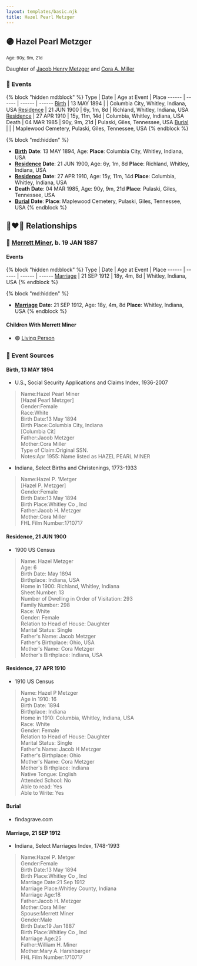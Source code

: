 ```yaml
---
layout: templates/basic.njk
title: Hazel Pearl Metzger
---
```

## 🟣 Hazel Pearl Metzger
<small>Age: 90y, 9m, 21d</small>

Daughter of [Jacob Henry Metzger](/people/1/13773745) and [Cora A. Miller](/people/1/12053368)

### 📆 Events

{% block "hidden md:block" %}
Type | Date | Age at Event | Place
------ | ------ | ------ | ------
[Birth](#event-event-2) | 13 MAY 1894 |  | Columbia City, Whitley, Indiana, USA
[Residence](#event-event-0) | 21 JUN 1900 | 6y, 1m, 8d | Richland, Whitley, Indiana, USA
[Residence](#event-event-1) | 27 APR 1910 | 15y, 11m, 14d | Columbia, Whitley, Indiana, USA
Death | 04 MAR 1985 | 90y, 9m, 21d | Pulaski, Giles, Tennessee, USA
[Burial](#event-event-6) |  |  | Maplewood Cemetery, Pulaski, Giles, Tennessee, USA
{% endblock %}

{% block "md:hidden" %}
- **[Birth](#event-event-2)**
**Date**: 13 MAY 1894, Age:
**Place**: Columbia City, Whitley, Indiana, USA
- **[Residence](#event-event-0)**
**Date**: 21 JUN 1900, Age: 6y, 1m, 8d
**Place**: Richland, Whitley, Indiana, USA
- **[Residence](#event-event-1)**
**Date**: 27 APR 1910, Age: 15y, 11m, 14d
**Place**: Columbia, Whitley, Indiana, USA
- **Death**
**Date**: 04 MAR 1985, Age: 90y, 9m, 21d
**Place**: Pulaski, Giles, Tennessee, USA
- **[Burial](#event-event-6)**
**Date**:
**Place**: Maplewood Cemetery, Pulaski, Giles, Tennessee, USA
{% endblock %}

## 👩‍❤️‍👨 Relationships

### 🔵 [Merrett Miner](/people/1/16338212), b. 19 JAN 1887

#### Events

{% block "hidden md:block" %}
Type | Date | Age at Event | Place
------ | ------ | ------ | ------
[Marriage](#event-family-0-event-0) | 21 SEP 1912 | 18y, 4m, 8d | Whitley, Indiana, USA
{% endblock %}

{% block "md:hidden" %}
- **[Marriage](#event-family-0-event-0)**
**Date**: 21 SEP 1912, Age: 18y, 4m, 8d
**Place**: Whitley, Indiana, USA
{% endblock %}

#### Children With Merrett Miner
* 🟣 [Living Person](/people/5/57825613)
### 📰 Event Sources

#### <a id="event-event-2"></a> Birth, 13 MAY 1894
* U.S., Social Security Applications and Claims Index, 1936-2007
>   
  > Name:Hazel Pearl Miner  
  > [Hazel Pearl Metzger]   
  > Gender:Female  
  > Race:White  
  > Birth Date:13 May 1894  
  > Birth Place:Columbia City, Indiana  
  > [Columbia Cit]   
  > Father:Jacob Metzger  
  > Mother:Cora Miller  
  > Type of Claim:Original SSN.  
  > Notes:Apr 1955: Name listed as HAZEL PEARL MINER
* Indiana, Select Births and Christenings, 1773-1933
>   
  > Name:Hazel P. 'Metger  
  > [Hazel P. Metzger]   
  > Gender:Female  
  > Birth Date:13 May 1894  
  > Birth Place:Whitley Co , Ind  
  > Father:Jacob H. Metzger  
  > Mother:Cora Miller  
  > FHL Film Number:1710717

#### <a id="event-event-0"></a> Residence, 21 JUN 1900
* 1900 US Census
>   
  > Name: Hazel Metzger  
  > Age: 6  
  > Birth Date: May 1894  
  > Birthplace: Indiana, USA  
  > Home in 1900: Richland, Whitley, Indiana  
  > Sheet Number: 13  
  > Number of Dwelling in Order of Visitation: 293  
  > Family Number: 298  
  > Race: White  
  > Gender: Female  
  > Relation to Head of House: Daughter  
  > Marital Status: Single  
  > Father's Name: Jacob Metzger  
  > Father's Birthplace: Ohio, USA  
  > Mother's Name: Cora Metzger  
  > Mother's Birthplace: Indiana, USA

#### <a id="event-event-1"></a> Residence, 27 APR 1910
* 1910 US Census
>   
  > Name: Hazel P Metzger  
  > Age in 1910: 16  
  > Birth Date: 1894  
  > Birthplace: Indiana  
  > Home in 1910: Columbia, Whitley, Indiana, USA  
  > Race: White  
  > Gender: Female  
  > Relation to Head of House: Daughter  
  > Marital Status: Single  
  > Father's Name: Jacob H Metzger  
  > Father's Birthplace: Ohio  
  > Mother's Name: Cora Metzger  
  > Mother's Birthplace: Indiana  
  > Native Tongue: English  
  > Attended School: No  
  > Able to read: Yes  
  > Able to Write: Yes

#### <a id="event-event-6"></a> Burial
* findagrave.com

#### <a id="event-family-0-event-0"></a> Marriage, 21 SEP 1912
* Indiana, Select Marriages Index, 1748-1993
>   
  > Name:Hazel P. Metger  
  > Gender:Female  
  > Birth Date:13 May 1894  
  > Birth Place:Whitley Co , Ind  
  > Marriage Date:21 Sep 1912  
  > Marriage Place:Whitley County, Indiana  
  > Marriage Age:18  
  > Father:Jacob H. Metzger  
  > Mother:Cora Miller  
  > Spouse:Merrett Miner  
  > Gender:Male  
  > Birth Date:19 Jan 1887  
  > Birth Place:Whitley Co , Ind  
  > Marriage Age:25  
  > Father:William H. Miner  
  > Mother:Mary A. Harshbarger  
  > FHL Film Number:1710717
